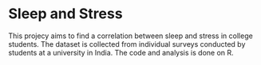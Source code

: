 # Sleep and Stress

This projecy aims to find a correlation between sleep and stress in college students. The dataset is collected from individual surveys conducted by students at a university in India. The code and analysis is done on R.
